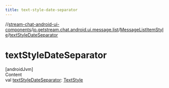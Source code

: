 ```yaml
---
title: text-style-date-separator
---
```

//[stream-chat-android-ui-components](../../../index.md)/[io.getstream.chat.android.ui.message.list](../index.md)/[MessageListItemStyle](index.md)/[textStyleDateSeparator](textStyleDateSeparator.md)



# textStyleDateSeparator  
[androidJvm]  
Content  
val [textStyleDateSeparator](textStyleDateSeparator.md): [TextStyle](../../io.getstream.chat.android.ui.common.style/TextStyle/index.md)  



